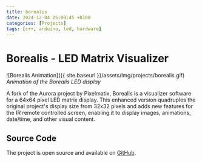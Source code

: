 ```yaml
---
title: borealis
date: 2024-12-04 15:00:45 +0100
categories: [Projects]
tags: [c++, arduino, led, hardware]
---
```


# Borealis - LED Matrix Visualizer

![Borealis Animation]({{ site.baseurl }}/assets/img/projects/borealis.gif)
_Animation of the Borealis LED display_

A fork of the Aurora project by Pixelmatix, Borealis is a visualizer software for a 64x64 pixel LED matrix display. This enhanced version quadruples the original project's display size from 32x32 pixels and adds new features for the IR remote controlled screen, enabling it to display images, animations, date/time, and other visual content.

## Source Code

The project is open source and available on [GitHub](https://github.com/cyanidesayonara/borealis).
